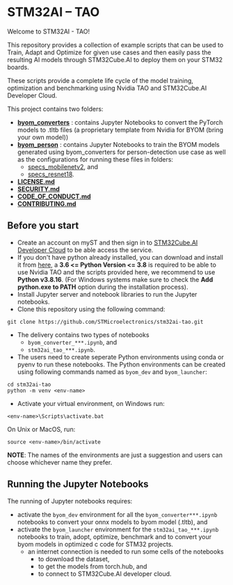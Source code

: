 # STM32AI – TAO

Welcome to STM32AI - TAO!

This repository provides a collection of example scripts that can be used to Train, Adapt and Optimize for given use cases and then easily pass the resulting AI models through STM32Cube.AI to deploy them on your STM32 boards.

These scripts provide a complete life cycle of the model training, optimization and benchmarking using Nvidia TAO and STM32Cube.AI Developer Cloud.

This project contains two folders:
- **[byom_converters](./classification_tf2/byom_converters/)** : contains Jupyter Notebooks to convert the PyTorch models to .tltb files (a proprietary template from Nvidia for BYOM (bring your own model))
- **[byom_person](./classification_tf2/byom_person/)** : contains Jupyter Notebooks to train the BYOM models generated using byom_converters for person-detection use case as well as the configurations for running these files in folders:
   - [specs_mobilenetv2](./classification_tf2/byom_person/specs_mobilenetv2/), and 
   - [specs_resnet18](./classification_tf2/byom_person/specs_resnet18/).
- **[LICENSE.md](./LICENSE.md)**
- **[SECURITY.md](./SECURITY.md)**
- **[CODE_OF_CONDUCT.md](./CODE_OF_CONDUCT.md)**
- **[CONTRIBUTING.md](./CONTRIBUTING.md)**


## Before you start

- Create an account on myST and then sign in to [STM32Cube.AI Developer Cloud](https://stm32ai-cs.st.com/home) to be able access the service.
- If you don't have python already installed, you can download and install it from [here](https://www.python.org/downloads/), a **3.6 <= Python Version <= 3.8** is required to be able to use Nvidia TAO and the scripts provided here, we recommend to use **Python v3.8.16**. (For Windows systems make sure to check the **Add python.exe to PATH** option during the installation process).
- Install Jupyter server and notebook libraries to run the Jupyter notebooks.
- Clone this repository using the following command:
```
git clone https://github.com/STMicroelectronics/stm32ai-tao.git
```
- The delivery contains two types of notebooks
    - `byom_converter_***.ipynb`, and
    - `stm32ai_tao_***.ipynb`.
- The users need to create seperate Python environments using conda or pyenv to run these notebooks. The Python environments can be created using following commands named as `byom_dev` and `byom_launcher`:
```
cd stm32ai-tao
python -m venv <env-name>
```
- Activate your virtual environment, on Windows run:
 ```
<env-name>\Scripts\activate.bat
```
On Unix or MacOS, run:
 ```
source <env-name>/bin/activate
```

**NOTE**: The names of the environments are just a suggestion and users can choose whichever name they prefer.

## Running the Jupyter Notebooks
The running of Jupyter notebooks requires:
- activate the `byom_dev` environment for all the `byom_converter***.ipynb` notebooks to convert your onnx models to byom model (.tltb), and
- activate the `byom_launcher` environment for the `stm32ai_tao_***.ipynb` notebooks to train, adopt, optimize, benchmark and to convert your byom models in optimized c code for STM32 projects.
  - an internet connection is needed to run some cells of the notebooks
    - to download the dataset,
    - to get the models from torch.hub, and
    - to connect to STM32Cube.AI developer cloud.
